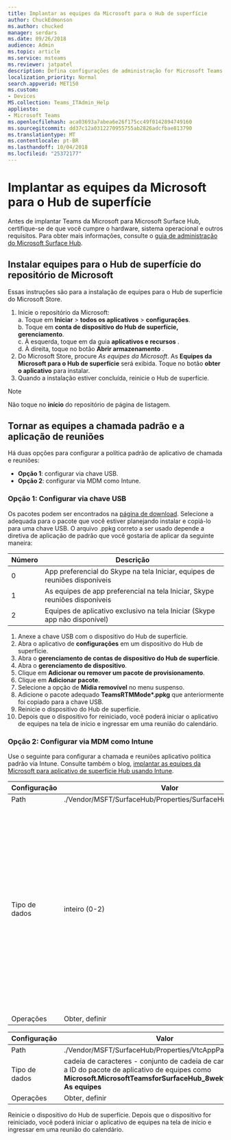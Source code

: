 ```yaml
---
title: Implantar as equipes da Microsoft para o Hub de superfície
author: ChuckEdmonson
ms.author: chucked
manager: serdars
ms.date: 09/26/2018
audience: Admin
ms.topic: article
ms.service: msteams
ms.reviewer: jatpatel
description: Defina configurações de administração for Microsoft Teams para o Hub de superfície.
localization_priority: Normal
search.appverid: MET150
ms.custom:
- Devices
MS.collection: Teams_ITAdmin_Help
appliesto:
- Microsoft Teams
ms.openlocfilehash: aca03693a7abea6e26f175cc49f0142894749160
ms.sourcegitcommit: dd37c12a0312270955755ab2826adcfbae813790
ms.translationtype: MT
ms.contentlocale: pt-BR
ms.lasthandoff: 10/04/2018
ms.locfileid: "25372177"
---
```

<a name="deploy-microsoft-teams-for-surface-hub"></a>Implantar as equipes da Microsoft para o Hub de superfície
======================================

Antes de implantar Teams da Microsoft para Microsoft Surface Hub, certifique-se de que você cumpre o hardware, sistema operacional e outros requisitos. Para obter mais informações, consulte o [guia de administração do Microsoft Surface Hub](https://docs.microsoft.com/surface-hub/).

## <a name="install-teams-for-surface-hub-from-the-microsoft-store"></a>Instalar equipes para o Hub de superfície do repositório de Microsoft 

Essas instruções são para a instalação de equipes para o Hub de superfície do Microsoft Store. 
 
1. Inicie o repositório da Microsoft:<br>
   a. Toque em **Iniciar** > **todos os aplicativos** > **configurações**.<br> b. Toque em **conta de dispositivo do Hub de superfície, gerenciamento**.<br>
   c. À esquerda, toque em da guia **aplicativos e recursos** .<br> d. À direita, toque no botão **Abrir armazenamento** . 
2. Do Microsoft Store, procure *As equipes da Microsoft*. As **Equipes da Microsoft para o Hub de superfície** será exibida. Toque no botão **obter o aplicativo** para instalar.  
3. Quando a instalação estiver concluída, reinicie o Hub de superfície. 

> [!NOTE]
> Não toque no **início** do repositório de página de listagem.

## <a name="make-teams-the-default-calling-and-meetings-application"></a>Tornar as equipes a chamada padrão e a aplicação de reuniões
 
Há duas opções para configurar a política padrão de aplicativo de chamada e reuniões: 

- **Opção 1**: configurar via chave USB. 
- **Opção 2**: configurar via MDM como Intune.
 
### <a name="option-1-configure-via-usb-key"></a>Opção 1: Configurar via chave USB 
 
Os pacotes podem ser encontrados na [página de download](https://1drv.ms/f/s!ArcnbnREun0Vnp9Wps9MlWB-UJZw3g). Selecione a adequada para o pacote que você estiver planejando instalar e copiá-lo para uma chave USB. O arquivo .ppkg correto a ser usado depende a diretiva de aplicação de padrão que você gostaria de aplicar da seguinte maneira: 

|Número  |Descrição  |
|---------|---------|
|0     | App preferencial do Skype na tela Iniciar, equipes de reuniões disponíveis        |
|1     | As equipes de app preferencial na tela Iniciar, Skype reuniões disponíveis        |
|2     | Equipes de aplicativo exclusivo na tela Iniciar (Skype app não disponível)        |
 
1. Anexe a chave USB com o dispositivo do Hub de superfície. 
2. Abra o aplicativo de **configurações** em um dispositivo do Hub de superfície. 
3. Abra o **gerenciamento de contas de dispositivo do Hub de superfície**.
4. Abra o **gerenciamento de dispositivo**. 
5. Clique em **Adicionar ou remover um pacote de provisionamento**. 
6. Clique em **Adicionar pacote**.
7. Selecione a opção de **Mídia removível** no menu suspenso. 
8. Adicione o pacote adequado <strong>TeamsRTMMode*.ppkg</strong> que anteriormente foi copiado para a chave USB. 
9. Reinicie o dispositivo do Hub de superfície. 
10. Depois que o dispositivo for reiniciado, você poderá iniciar o aplicativo de equipes na tela de início e ingressar em uma reunião do calendário. 

### <a name="option-2-configure-via-mdm-such-as-intune"></a>Opção 2: Configurar via MDM como Intune 

Use o seguinte para configurar a chamada e reuniões aplicativo política padrão via Intune. Consulte também o blog, [implantar as equipes da Microsoft para aplicativo de superfície Hub usando Intune](https://blogs.technet.microsoft.com/y0av/2018/07/16/97/).

|Configuração   |Valor    |Descrição    |
|----------|---------|---------|
|Path      | ./Vendor/MSFT/SurfaceHub/Properties/SurfaceHubMeetingMode        |
|Tipo de dados | inteiro (0-2)   |0 - app preferencial do Skype na tela Iniciar, equipes de reuniões disponíveis<br>1 - equipes preferencial app na tela Iniciar, Skype reuniões disponíveis<br>2 - equipes de aplicativo exclusivo na tela Iniciar (Skype app não disponível) |
|Operações| Obter, definir        |

|Configuração   |Valor    |
|----------|---------|
|Path      | ./Vendor/MSFT/SurfaceHub/Properties/VtcAppPackageId        |
|Tipo de dados | cadeia de caracteres - conjunto de cadeia de caracteres para a ID do pacote de aplicativo de equipes como **Microsoft.MicrosoftTeamsforSurfaceHub_8wekyb3d8bbwe! As equipes** |
|Operações| Obter, definir        |

Reinicie o dispositivo do Hub de superfície. Depois que o dispositivo for reiniciado, você poderá iniciar o aplicativo de equipes na tela de início e ingressar em uma reunião do calendário.

